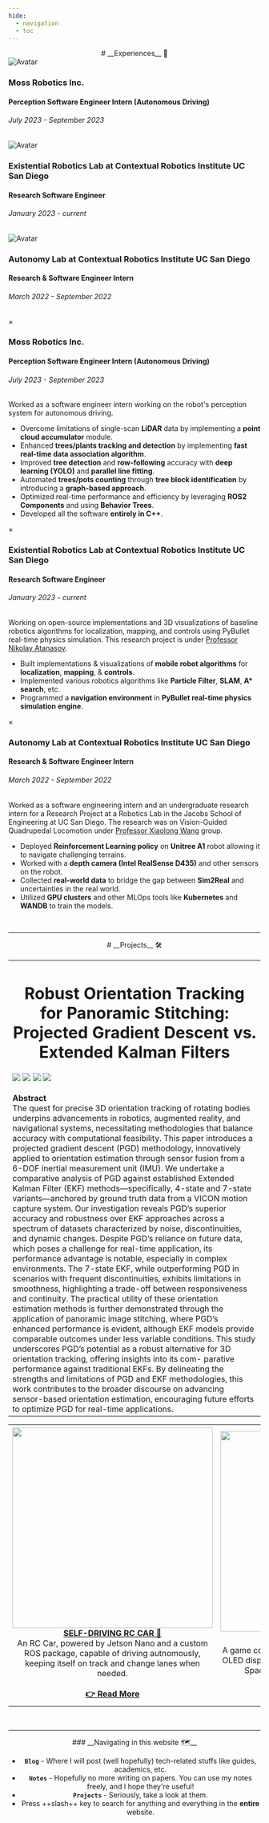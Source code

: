 ```yaml
---
hide:
  - navigation
  - toc
---
```


<center>
# __Experiences__ 💼
</center>
<div class="image-row">
    <div class="card" onclick="openModal('Modal1')">
        <img src="images/moss_internship.gif" alt="Avatar" class="card-img">
        <div class="container">
            <h3><b>Moss Robotics Inc.</b></h3>
            <h4><b>Perception Software Engineer Intern (Autonomous Driving)</b></h4>
            <h6>July 2023 - September 2023</h6>
        </div>
    </div>
    <div class="card" onclick="openModal('Modal2')">
        <img src="images/pyrc3d_demo_astar.gif" alt="Avatar" class="card-img">
        <div class="container">
            <h3><b>Existential Robotics Lab at Contextual Robotics Institute UC San Diego</b></h3>
            <h4><b>Research Software Engineer</b></h4>
            <h6>January 2023 - current</h6>
        </div>
    </div>
    <div class="card" onclick="openModal('Modal3')">
        <img src="images/exp_quadruped.gif" alt="Avatar" class="card-img">
        <div class="container">
            <h3><b>Autonomy Lab at Contextual Robotics Institute UC San Diego</b></h3>
            <h4><b>Research & Software Engineer Intern</b></h4>
            <h6>March 2022 - September 2022</h6>
        </div>
    </div>
</div>

<!-- Modal structure (hidden initially) -->
<div id="Modal1" class="modal">
  <div class="modal-content">
    <span class="close" onclick="closeModal('Modal1')">&times;</span>
        <h3><b>Moss Robotics Inc.</b></h3>
        <h4><b>Perception Software Engineer Intern (Autonomous Driving)</b></h4>
        <h6>July 2023 - September 2023</h6>
        Worked as a software engineer intern working on the robot's perception system for autonomous driving.
        <ul>
            <li>Overcome limitations of single-scan <b>LiDAR</b> data by implementing a <b>point cloud accumulator</b> module.</li>
            <li>Enhanced <b>trees/plants tracking and detection</b> by implementing <b>fast real-time data association algorithm</b>.</li>
            <li>Improved <b>tree detection</b> and <b>row-following</b> accuracy with <b>deep learning (YOLO)</b> and <b>parallel line fitting</b>.</li>
            <li>Automated <b>trees/pots counting</b> through <b>tree block identification</b> by introducing a <b>graph-based approach</b>.</li>
            <li>Optimized real-time performance and efficiency by leveraging <b>ROS2 Components</b> and using <b>Behavior Trees</b>.</li>
            <li>Developed all the software <b>entirely in C++</b>.
        </ul>
  </div>
</div>

<div id="Modal2" class="modal">
  <div class="modal-content">
    <span class="close" onclick="closeModal('Modal2')">&times;</span>
        <h3><b>Existential Robotics Lab at Contextual Robotics Institute UC San Diego</b></h3>
        <h4><b>Research Software Engineer</b></h4>
        <h6>January 2023 - current</h6>
        Working on open-source implementations and 3D visualizations of baseline robotics algorithms for localization, mapping, and controls using PyBullet real-time physics simulation. This research project is under <a href="https://natanaso.github.io/">Professor Nikolay Atanasov</a>.
        <ul>
            <li>Built implementations & visualizations of <b>mobile robot algorithms</b> for <b>localization</b>, <b>mapping</b>, & <b>controls</b>.</li>
            <li>Implemented various robotics algorithms like <b>Particle Filter</b>, <b>SLAM</b>, <b>A* search</b>, etc.</li>
            <li>Programmed a <b>navigation environment</b> in <b>PyBullet real-time physics simulation engine</b>.</li>
        </ul>
  </div>
</div>

<div id="Modal3" class="modal">
  <div class="modal-content">
    <span class="close" onclick="closeModal('Modal3')">&times;</span>
        <h3><b>Autonomy Lab at Contextual Robotics Institute UC San Diego</b></h3>
        <h4><b>Research & Software Engineer Intern</b></h4>
        <h6>March 2022 - September 2022</h6>
        Worked as a software engineering intern and an undergraduate research intern for a Research Project at a Robotics Lab in the Jacobs School of Engineering at UC San Diego. The research was on Vision-Guided Quadrupedal Locomotion under <a href="https://xiaolonw.github.io/">Professor Xiaolong Wang</a> group.
        <ul>
            <li>Deployed <b>Reinforcement Learning policy</b> on <b>Unitree A1</b> robot allowing it to navigate challenging terrains.</li>
            <li>Worked with a <b>depth camera (Intel RealSense D435)</b> and other sensors on the robot.</li>
            <li>Collected <b>real-world data</b> to bridge the gap between <b>Sim2Real</b> and uncertainties in the real world.</li>
            <li>Utilized <b>GPU clusters</b> and other MLOps tools like <b>Kubernetes</b> and <b>WANDB</b> to train the models.</li>
        </ul>
  </div>
</div>

</br>

---

<center>
# __Projects__ 🛠
<table>
<tr>
  <td>
  <center>
    <h1>Robust Orientation Tracking for Panoramic Stitching: Projected Gradient Descent vs. Extended Kalman Filters</h1>
  </center>
    <div class="image-row">
      <img src="images/pgd_dataset3.gif"   class="orientation-tracking-gifs">
      <img src="images/ekf4_dataset3.gif"  class="orientation-tracking-gifs">
      <img src="images/ekf7_dataset3.gif"  class="orientation-tracking-gifs">
      <img src="images/vicon_dataset3.gif" class="orientation-tracking-gifs">
    </div>
    <br/>
    <b>Abstract</b><br/>
    The quest for precise 3D orientation tracking of
    rotating bodies underpins advancements in robotics, augmented
    reality, and navigational systems, necessitating methodologies
    that balance accuracy with computational feasibility. This paper
    introduces a projected gradient descent (PGD) methodology,
    innovatively applied to orientation estimation through sensor
    fusion from a 6-DOF inertial measurement unit (IMU). We
    undertake a comparative analysis of PGD against established
    Extended Kalman Filter (EKF) methods—specifically, 4-state and
    7-state variants—anchored by ground truth data from a VICON
    motion capture system. Our investigation reveals PGD’s superior
    accuracy and robustness over EKF approaches across a spectrum of datasets
    characterized by noise, discontinuities, and dynamic changes.
    Despite PGD’s reliance on future data, which poses a challenge
    for real-time application, its performance advantage is notable,
    especially in complex environments. The 7-state EKF, while
    outperforming PGD in scenarios with frequent discontinuities,
    exhibits limitations in smoothness, highlighting a trade-off
    between responsiveness and continuity. The practical utility of
    these orientation estimation methods is further demonstrated
    through the application of panoramic image stitching, where
    PGD’s enhanced performance is evident, although EKF models
    provide comparable outcomes under less variable conditions.
    This study underscores PGD’s potential as a robust alternative
    for 3D orientation tracking, offering insights into its com-
    parative performance against traditional EKFs. By delineating
    the strengths and limitations of PGD and EKF methodologies,
    this work contributes to the broader discourse on advancing
    sensor-based orientation estimation, encouraging future efforts
to optimize PGD for real-time applications.
  </td>
</tr>
</table>
<table>
  <tr>
    <td> <img src="Projects/AutonomousRCCar/images/corneringros.gif" width="400" height"400">
    <b><center><a href="Projects/AutonomousRCCar/">SELF-DRIVING RC CAR  🚗</a></center></b>
    <center>An RC Car, powered by Jetson Nano and a custom ROS package, capable of driving autnomously, keeping itself on track and change lanes when needed.</center>
    </br>
    <b><center><a href="Projects/AutonomousRCCar/">👉 Read More</a></center></b>
    </td>
    <td> <img src="Projects/GameController/images/spaceinvader.gif" width="400" height"400">
    <b><center><a href="Projects/GameController/">GAME CONTROLLER  🎮</a></center></b>
    <center>A game controller made with ESP32, accelerometer, OLED display, and more. It's capable of playing both Space Invader and Mine Sweeper game.          </center>
    </br>
    <b><center><a href="Projects/GameController/">👉 Read More</a></center></b>
    </td>
    <td> <img src="Projects/SmartWearable/images/wearableNOML.gif" width="400" height"400">
    <b><center><a href="Projects/SmartWearable/">SMART WEARABLE  ⌚</a></center></b>
    <center>This wearable has multiple features, such as measuring heart rate and steps count, retrieving real-time weather forecast, and showing time & date.   </center>
    </br>
    <b><center><a href="Projects/SmartWearable/">👉 Read More</a></center></b>
    </td>
  </tr>
</table>
</center>

</br>

---

<center>
### __Navigating in this website  🗺__

* __`Blog`__ - Where I will post (well hopefully) tech-related stuffs like guides, academics, etc.
* __`Notes`__ - Hopefully no more writing on papers. You can use my notes freely, and I hope they're useful!
* __`Projects`__ - Seriously, take a look at them.
* Press ++slash++ key to search for anything and everything in the __entire__ website.
</center>
